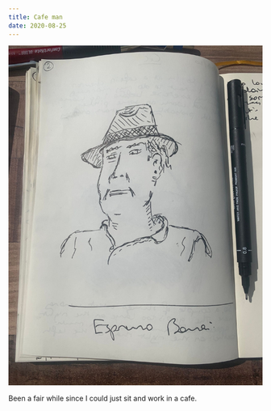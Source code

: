 ```yaml
---
title: Cafe man
date: 2020-08-25
---
```


!['Cafe man'](image/Cafeman.jpeg)

Been a fair while since I could just sit and work in a cafe.